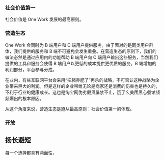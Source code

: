 ### 社会价值第一

社会价值是 One Work 发展的最高原则。

### 营造生态

One Work 会同时为 B 端用户和 C 端用户提供服务，由于面对的是同类用户群体，我们提供的服务和 B 端不可避免会发生重叠。在营造生态的原则下，我们的做法必然是通过应用内的功能帮助 B 端用户向 C 端用户输出这些服务，当然我们提供的工具和服务会使得 B 端用户以更低的成本提供更优质的服务，B 端增加的利润部分，平台参与分成。

在业内，有些互联网平台会采用“把猪养肥了”再杀的战略，不可否认这种战略为企业带来巨大的利润。但是这样的企业带给无论是商家还是消费的伤害也是持久的，不利于行业的健康成长。这也是淘宝网伪劣假货屡禁不止，饿了么美团黑心餐馆频频爆出的根本原因。

从这个角度来说，营造生态是遵从最高原则：社会价值第一的体现。

### 开放


## 扬长避短

每一个选择都具有两面性，

